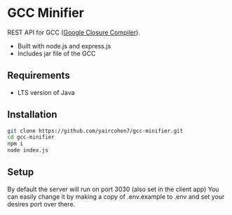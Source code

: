 # GCC Minifier
REST API for GCC ([Google Closure Compiler](https://developers.google.com/closure/compiler)).
- Built with node.js and express.js 
- Includes jar file of the GCC

## Requirements
- LTS version of Java 

## Installation
```sh
git clone https://github.com/yaircohen7/gcc-minifier.git
cd gcc-minifier
npm i
node index.js
```
## Setup
By default the server will run on port 3030 (also set in the client app)
You can easily change it by making a copy of .env.example to .env and set your desires port over there.

